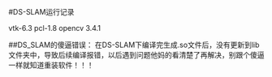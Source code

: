#DS-SLAM运行记录

vtk-6.3
pcl-1.8
opencv 3.4.1


##DS_SLAM的傻逼错误：
在DS-SLAM下编译完生成.so文件后，没有更新到lib文件夹中，导致后续编译报错，以后遇到问题他妈的看清楚了再解决，别跟个傻逼一样就知道重装软件！！！

